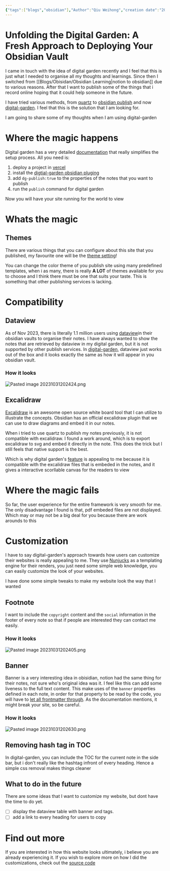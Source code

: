 ```yaml
---
{"tags":["blogs","obsidian"],"Author":"Qiu Weihong","creation date":"2023-10-31 12:25","modification date":"Tuesday 31st October 2023 12:25:00","publish":true,"priority":null,"topics":["Obsidian"],"banner":"https://infitniteloop.s3.ap-southeast-1.amazonaws.com/banner/digitalgarden.png","dg-publish":true,"permalink":"/blogs/obisidan/publish-your-obsidian-vault-with-digital-garden/","dgPassFrontmatter":true,"created":"2023-10-31T12:25:00.191+08:00","updated":"2023-10-31T21:05:29.732+08:00"}
---
```


# Unfolding the Digital Garden: A Fresh Approach to Deploying Your Obsidian Vault
I came in touch with the idea of digital garden recently and I feel that this is just what I needed to organise all my thoughts and learnings. Since then I switched from [[Blogs/Obisidan/Obsidian Learning\|notion to obsidian]] due to various reasons. After that I want to publish some of the things that i record online hoping that it could help someone in the future.

I have tried various methods, from [quartz](https://quartz.jzhao.xyz) to [obsidian publish](https://obsidian.md/publish) and now [digital-garden](https://obsidian.md/publish). I feel that this is the solution that I am looking for.

I am going to share some of my thoughts when I am using digital-garden
# Where the magic happens
Digital garden has a very detailed [documentation](https://dg-docs.ole.dev/) that really simplifies the setup process.
All you need is:
1. deploy a project in [vercel](https://github.com/oleeskild/digitalgarden) 
2. install the [digtial-garden obsidian pluging](https://github.com/oleeskild/obsidian-digital-garden)
3. add `dg-publish:true` to the properties of the notes that you want to publish
4. run the `publish` command for digital garden

Now you will have your site running for the world to view

# Whats the magic

## Themes
There are various things that you can configure about this site that you published, my favourite one will be the [theme setting](https://dg-docs.ole.dev/getting-started/04-appearance-settings/)!

You can change the color theme of you publish site using many predefined templates, when i as many, there is really **A LOT** of themes available for you to choose and I think there must be one that suits your taste. This is something that other publishing services is lacking.

# Compatibility
## Dataview
As of Nov 2023, there is literally 1.1 million users using [dataview](https://blacksmithgu.github.io/obsidian-dataview/)in their obsidian vaults to organise their notes. I have always wanted to show the notes that are retrieved by dataview in my digital garden, but it is not supported by other publish services. In [digital-garden](https://dg-docs.ole.dev/features#dataview-queries), dataview just works out of the box and it looks exactly the same as how it will appear in you obsidian vault.
### How it looks
![Pasted image 20231031202424.png](/img/user/Blogs/Obisidan/attachments/Pasted%20image%2020231031202424.png)

## Excalidraw
[Excalidraw](https://excalidraw.com) is an awesome open source white board tool that I can utilize to illustrate the concepts. Obsidian has an official excalidraw plugin that we can use to draw diagrams and embed it in our notes.

When i tried to use quartz to publish my notes previously, it is not compatible with excalidraw. I found a work around, which is to export excalidraw to svg and embed it directly in the note. This does the trick but I still feels that native support is the best. 

Which is why digital garden's [feature](https://dg-docs.ole.dev/features#excalidraw) is appealing to me because it is compatible with the excalidraw files that is embeded in the notes, and it gives a interactive scorllable canvas for the readers to view

# Where the magic fails
So far, the user experience for the entire framework is very smooth for me. The only disadvantage I found is that, pdf embeded files are not displayed. Which may or may not be a big deal for you because there are work arounds to this

# Customization
I have to say digital-garden's approach towards how users can customize their websites is really appealing to me. 
They use [Nunjucks](https://mozilla.github.io/nunjucks/templating.html) as a templating engine for their renders, you just need some simple web knowledge, you can easily customize the look of your websites.

I have done some simple tweaks to make my website look the way that I wanted

## Footnote
I want to include the `copyright` content and the `social` information in the footer of every note so that if people are interested they can contact me easily.

### How it looks
![Pasted image 20231031202405.png](/img/user/Blogs/Obisidan/attachments/Pasted%20image%2020231031202405.png)

## Banner
Banner is a very interesting idea in obisidian, notion had the same thing for their notes, not sure who's original idea was it. I feel like this can add some liveness to the full text content. This make uses of the `banner` properties defined in each note, in order for that property to be read by the code, you will have to [let all frontmatter through](https://dg-docs.ole.dev/getting-started/03-note-settings#let-all-frontmatter-through).
As the documentation mentions, it might break your site, so be careful.

### How it looks
![Pasted image 20231031202630.png](/img/user/Blogs/Obisidan/attachments/Pasted%20image%2020231031202630.png)
## Removing hash tag in TOC
In digital-garden, you can include the TOC for the current note in the side bar, but i don't really like the hashtag infront of every heading. Hence a simple css removal makes things cleaner

## What to do in the future
There are some ideas that I want to customize my website, but dont have the time to do yet.
- [ ] display the dataview table with banner and tags.
- [ ] add a link to every heading for users to copy

# Find out more
If you are interested in how this website looks ultimately, i believe you are already experiencing it. If you wish to explore more on how I did the customizations, check out the [source code](https://github.com/weihong0827/infiniteloop) 

